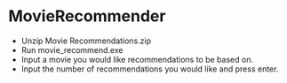 # MovieRecommender

- Unzip Movie Recommendations.zip
- Run movie_recommend.exe
- Input a movie you would like recommendations to be based on.
- Input the number of recommendations you would like and press enter.
